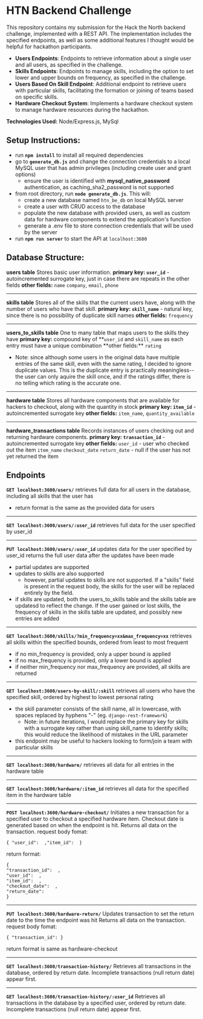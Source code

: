 # HTN Backend Challenge

This repository contains my submission for the Hack the North backend challenge, implemented with a REST API. The implementation includes the specified endpoints, as well as some additional features I thought would be helpful for hackathon participants.

- **Users Endpoints**: Endpoints to retrieve information about a single user and all users, as specified in the challenge.
- **Skills Endpoints**: Endpoints to manage skills, including the option to set lower and upper bounds on frequency, as specified in the challenge.
- **Users Based On Skill Endpoint**: Additional endpoint to retrieve users with particular skills, facilitating the formation or joining of teams based on specific skills.
- **Hardware Checkout System**: Implements a hardware checkout system to manage hardware resources during the hackathon.

**Technologies Used:** Node/Express.js, MySql

## Setup Instructions:

- run **`npm install`** to install all required dependencies
- go to **`generate_db.js`** and change the connection credentials to a local MySQL user that has admin privileges (including create user and grant options)
  - ensure the user is identified with **mysql_native_password** authentication, as caching_sha2_password is not supported
- from root directory, run **`node generate_db.js`**. This will:
  - create a new database named `htn_be_db` on local MySQL server
  - create a user with CRUD access to the database
  - populate the new database with provided users, as well as custom data for hardware components to extend the application's function
  - generate a .env file to store connection credentials that will be used by the server
- run **`npm run server`** to start the API at `localhost:3600`

## Database Structure:

**users table**
Stores basic user information.
**primary key: `user_id`** - autoincremented surrogate key, just in case there are repeats in the other fields
**other fields:** `name` `company`, `email`, `phone`

---

**skills table**
Stores all of the skills that the current users have, along with the number of users who have that skill.
**primary key: `skill_name`** - natural key, since there is no possibility of duplicate skill names
**other fields:** `frequency`

---

**users_to_skills table**
One to many table that maps users to the skills they have
**primary key:** compound key of **`user_id` and `skill_name` as each entry must have a unique combination
**other fields:\*\* `rating`

- Note: since although some users in the original data have multiple entries of the same skill, even with the same rating, I decided to ignore duplicate values. This is the duplicate entry is practically meaningless--the user can only aquire the skill once, and if the ratings differ, there is no telling which rating is the accurate one.

---

**hardware table**
Stores all hardware components that are available for hackers to checkout, along with the quantity in stock
**primary key: `item_id`** - autoincremented surrogate key
**other fields:** `item_name`, `quantity_available`

---

**hardware_transactions table**
Records instances of users checking out and returning hardware components.
**primary key: `transaction_id`** - autoincremented surrogate key
**other fields:**
`user_id` - user who checked out the item
`item_name`
`checkout_date`
`return_date` - null if the user has not yet returned the item

## Endpoints

**`GET localhost:3600/users/`**
retrieves full data for all users in the database, including all skills that the user has

- return format is the same as the provided data for users

---

**`GET localhost:3600/users/:user_id`**
retrieves full data for the user specified by user_id

---

**`PUT localhost:3600/users/:user_id`**
updates data for the user specified by user_id
returns the full user data after the updates have been made

- partial updates are supported
- updates to skills are also supported
  - however, partial updates to skills are not supported. If a "skills" field is present in the request body, the skills for the user will be replaced entirely by the field.
- if skills are updated, both the users_to_skills table and the skills table are updatesd to reflect the change. If the user gained or lost skills, the frequency of skills in the skills table are updated, and possibly new entries are added

---

**`GET localhost:3600/skills/?min_frequency=xx&max_frequency=xx`**
retrieves all skills within the specified bounds, ordered from least to most frequent

- if no min_frequency is provided, only a upper bound is applied
- if no max_frequency is provided, only a lower bound is applied
- if neither min_frequency nor max_frequency are provided, all skills are returned

---

**`GET localhost:3600/users-by-skill/:skill`**
retrieves all users who have the specified skill, ordered by highest to lowest personal rating

- the skill parameter consists of the skill name, all in lowercase, with spaces replaced by hyphens "-" (eg. `django-rest-framework`)
  - Note: in future iterations, I would replace the primary key for skills with a surrogate key rather than using skill_name to identify skills; this would reduce the likelihood of mistakes in the URL parameter
- this endpoint may be useful to hackers looking to form/join a team with particular skills

---

**`GET localhost:3600/hardware/`**
retrieves all data for all entries in the hardware table

---

**`GET localhost:3600/hardware/:item_id`**
retrieves all data for the specified item in the hardware table

---

**`POST localhost:3600/hardware-checkout/`**
Initiates a new transaction for a specified user to checkout a specified hardware item. Checkout date is generated based on when the endpoint is hit.
Returns all data on the transaction.
request body fomat:

```
{ "user_id":  ,"item_id":  }
```

return format:

```
{
"transaction_id":  ,
"user_id":  ,
"item_id":  ,
"checkout_date":  ,
"return_date":
}
```

---

**`PUT localhost:3600/hardware-return/`**
Updates transaction to set the return date to the time the endpoint was hit
Returns all data on the transaction.
request body fomat:

```
{ "transaction_id": }
```

return format is same as hardware-checkout

---

**`GET localhost:3600/transaction-history/`**
Retrieves all transactions in the database, ordered by return date. Incomplete transactions (null return date) appear first.

---

**`GET localhost:3600/transaction-history/:user_id`**
Retrieves all transactions in the database by a specified user, ordered by return date. Incomplete transactions (null return date) appear first.
